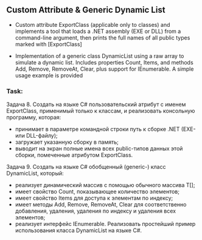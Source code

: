 ## Custom Attribute & Generic Dynamic List

- Custom attribute ExportClass (applicable only to classes) and implements a tool that loads a .NET assembly (EXE or DLL) from a command-line argument, then prints the full names of all public types marked with [ExportClass]

- Implementation of a generic class DynamicList<T> using a raw array to simulate a dynamic list. Includes properties Count, Items, and methods Add, Remove, RemoveAt, Clear, plus support for IEnumerable<T>. A simple usage example is provided

### Task:

Задача 8.
Создать на языке C# пользовательский атрибут с именем
ExportClass, применимый только к классам, и реализовать
консольную программу, которая:
- принимает в параметре командной строки путь к сборке .NET
(EXE- или DLL-файлу);
- загружает указанную сборку в память;
- выводит на экран полные имена всех public-типов данных этой
сборки, помеченные атрибутом ExportClass.

Задача 9.
Создать на языке C# обобщенный (generic-) класс DynamicList<T>,
который:
- реализует динамический массив с помощью обычного массива
T[];
- имеет свойство Count, показывающее количество элементов;
- имеет свойство Items для доступа к элементам по индексу;
- имеет методы Add, Remove, RemoveAt, Clear для соответственно
добавления, удаления, удаления по индексу и удаления всех
элементов;
- реализует интерфейс IEnumerable<T>.
Реализовать простейший пример использования класса
DynamicList<T> на языке C#.